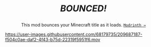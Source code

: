 # <p align=center>*BOUNCED!*</p>

<p align=center>
    This mod bounces your Minecraft title as it loads.
    <a href="https://modrinth.com/mod/bounced"><code>Modrinth →</code></a>
</p>

https://user-images.githubusercontent.com/68179735/209687187-f504c0ae-daf2-4f43-b75d-22319f5951f6.mov
